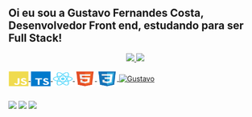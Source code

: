 ## Oi eu sou a Gustavo Fernandes Costa, Desenvolvedor Front end, estudando para ser Full Stack!
<div align="center">
  <a href="https://github.com/gustavofcosta">
  <img height="180em" src="https://github-readme-stats.vercel.app/api?username=gustavofcosta&show_icons=true&theme=tokyonight&include_all_commits=true&count_private=true"/>
  <img height="180em" src="https://github-readme-stats.vercel.app/api/top-langs/?username=gustavofcosta&layout=compact&langs_count=7&theme=tokyonight"/>
</div>
<div style="display: inline_block"><br>
  <img align="center" alt="Gustavo" height="30" width="40" src="https://raw.githubusercontent.com/devicons/devicon/master/icons/javascript/javascript-plain.svg">
  <img align="center" alt="Gustavo" height="30" width="40" src="https://raw.githubusercontent.com/devicons/devicon/master/icons/typescript/typescript-plain.svg">
  <img align="center" alt="Gustavo" height="30" width="40" src="https://raw.githubusercontent.com/devicons/devicon/master/icons/react/react-original.svg">
  <img align="center" alt="Gustavo" height="30" width="40" src="https://raw.githubusercontent.com/devicons/devicon/master/icons/html5/html5-original.svg">
  <img align="center" alt="Gustavo" height="30" width="40" src="https://raw.githubusercontent.com/devicons/devicon/master/icons/css3/css3-original.svg">     <img align="center" alt="Gustavo" height="30" width="40" src="https://raw.githubusercontent.com/devicons/devicon/master/icons/node/node-plain.svg">
 
</div>
  
  ##
 
<div> 
  <a href = "mailto:gufercosta@gmail.com"><img src="https://img.shields.io/badge/-Gmail-%23333?style=for-the-badge&logo=gmail&logoColor=white" target="_blank"></a>
  <a href="https://www.linkedin.com/in/gustavo-fernandes-costa-4997b1149/" target="_blank"><img src="https://img.shields.io/badge/-LinkedIn-%230077B5?style=for-the-badge&logo=linkedin&logoColor=white" target="_blank"></a> 
  <a href="https://api.whatsapp.com/send?phone=5519992712982" target="_blank"><img src="https://img.shields.io/badge/WhatsApp-25D366?style=for-the-badge&logo=whatsapp&logoColor=white" target="_blank"></a> 

 
</div>
